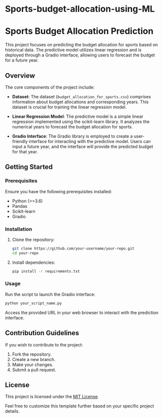 # Sports-budget-allocation-using-ML
# Sports Budget Allocation Prediction
This project focuses on predicting the budget allocation for sports based on historical data. The predictive model utilizes linear regression and is deployed through a Gradio interface, allowing users to forecast the budget for a future year.

## Overview

The core components of the project include:

- **Dataset**: The dataset (`budget_allocation_for_sports.csv`) comprises information about budget allocations and corresponding years. This dataset is crucial for training the linear regression model.

- **Linear Regression Model**: The predictive model is a simple linear regression implemented using the scikit-learn library. It analyzes the numerical years to forecast the budget allocation for sports.

- **Gradio Interface**: The Gradio library is employed to create a user-friendly interface for interacting with the predictive model. Users can input a future year, and the interface will provide the predicted budget for that year.

## Getting Started

### Prerequisites

Ensure you have the following prerequisites installed:

- Python (>=3.6)
- Pandas
- Scikit-learn
- Gradio

### Installation

1. Clone the repository:

    ```bash
    git clone https://github.com/your-username/your-repo.git
    cd your-repo
    ```

2. Install dependencies:

    ```bash
    pip install -r requirements.txt
    ```

### Usage

Run the script to launch the Gradio interface:

```bash
python your_script_name.py
```

Access the provided URL in your web browser to interact with the prediction interface.

## Contribution Guidelines

If you wish to contribute to the project:

1. Fork the repository.
2. Create a new branch.
3. Make your changes.
4. Submit a pull request.

## License

This project is licensed under the [MIT License](LICENSE).

Feel free to customize this template further based on your specific project details.
